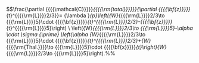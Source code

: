$$\frac{\partial {{{{\mathcal{C}}}}}_{{{{\rm{total}}}}}}{\partial {{{{\bf{z}}}}}_{t}^{{{{\rm{L}}}}2/3}}=	 {\lambda }_{p}\left({W}_{{{{\rm{L}}}}2/3\to {{{\rm{L}}}}5}\cdot {{{{\bf{z}}}}}_{t}^{{{{\rm{L}}}}2/3}-{{{{\bf{z}}}}}_{t}^{{{{\rm{L}}}}5}\right) \\ 	\left({W}_{{{{\rm{L}}}}2/3\to {{{\rm{L}}}}5}-\alpha \cdot \sigma {\prime} \left(\alpha {W}_{{{{\rm{L}}}}2/3\to {{{\rm{L}}}}5}\cdot {{{{\bf{z}}}}}_{t}^{{{{\rm{L}}}}2/3}+{W}_{{{{\rm{Thal.}}}}\to {{{\rm{L}}}}5}\cdot {{{{\bf{x}}}}}_{t}\right){W}_{{{{\rm{L}}}}2/3\to {{{\rm{L}}}}5}\right).%%
